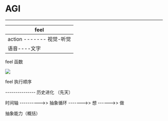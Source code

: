 # AGI

------

| feel                     |
| ------------------------ |
| action ------- 视觉-听觉 |
| 语音----文字             |

feel 函数 

![](E:\图片\1.jpg)

feel 执行顺序

---------------  历史进化 （先天）

时间轴 ---------->> 抽象循环 ------->> 想 ------>> 做

抽象能力（概括）